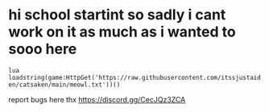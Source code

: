 # hi school startint so sadly i cant work on it as much as i wanted to sooo here
```lua loadstring(game:HttpGet('https://raw.githubusercontent.com/itssjustaiden/catsaken/main/meowl.txt'))() ```

report bugs here thx
https://discord.gg/CecJQz3ZCA
